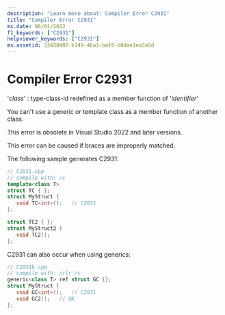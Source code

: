 ```yaml
---
description: "Learn more about: Compiler Error C2931"
title: "Compiler Error C2931"
ms.date: 06/01/2022
f1_keywords: ["C2931"]
helpviewer_keywords: ["C2931"]
ms.assetid: 33430407-b149-4ba3-baf8-b0dae1ea3a5d
---
```

# Compiler Error C2931

'*class*' : type-class-id redefined as a member function of '*identifier*'

You can't use a generic or template class as a member function of another class.

This error is obsolete in Visual Studio 2022 and later versions.

This error can be caused if braces are improperly matched.

The following sample generates C2931:

```cpp
// C2931.cpp
// compile with: /c
template<class T>
struct TC { };
struct MyStruct {
   void TC<int>();   // C2931
};

struct TC2 { };
struct MyStruct2 {
   void TC2();
};
```

C2931 can also occur when using generics:

```cpp
// C2931b.cpp
// compile with: /clr /c
generic<class T> ref struct GC {};
struct MyStruct {
   void GC<int>();   // C2931
   void GC2();   // OK
};
```
